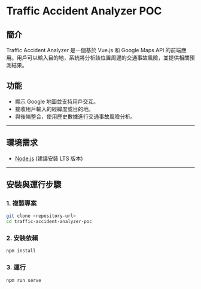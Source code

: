 # Traffic Accident Analyzer POC

## 簡介
Traffic Accident Analyzer 是一個基於 Vue.js 和 Google Maps API 的前端應用。用戶可以輸入目的地，系統將分析該位置周邊的交通事故風險，並提供相關預測結果。

## 功能
- 顯示 Google 地圖並支持用戶交互。
- 接收用戶輸入的經緯度或目的地。
- 與後端整合，使用歷史數據進行交通事故風險分析。

---

## 環境需求
- [Node.js](https://nodejs.org/) (建議安裝 LTS 版本)

---

## 安裝與運行步驟

### 1. 複製專案
```bash
git clone <repository-url>
cd traffic-accident-analyzer-poc
```

### 2. 安裝依賴
```bash
npm install
```

### 3. 運行
```bash
npm run serve
```


